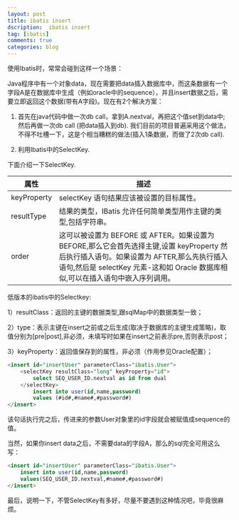 ```yaml
---
layout: post
title: ibatis insert 
dscription:  ibatis insert 
tag: [ibatis]
comments: true
categories: blog
---
```


使用Ibatis时，常常会碰到这样一个场景：

Java程序中有一个对象data，现在需要把data插入数据库中，而这条数据有一个字段A是在数据库中生成（例如oracle中的sequence），并且insert数据之后，需要立即返回这个数据(带有A字段)。现在有2个解决方案：

1. 首先在java代码中做一次db call，拿到A.nextval，再把这个值set到data中; 然后再做一次db call (把data插入到db).  我们目前的项目普遍采用这个做法，不得不吐槽一下，这是个相当糟糕的做法(插入1条数据，而做了2次db call).

2. 利用Ibatis中的SelectKey.

<!-- more -->

下面介绍一下SelectKey.


|属性     |描述      |
|---------|---------|
|keyProperty        |selectKey 语句结果应该被设置的目标属性。    |
|resultType        |结果的类型，IBatis 允许任何简单类型用作主键的类型,包括字符串。   |
|order        |这可以被设置为 BEFORE 或 AFTER。如果设置为 BEFORE,那么它会首先选择主键,设置 keyProperty 然后执行插入语句。如果设置为 AFTER,那么先执行插入语句,然后是 selectKey 元素-这和如 Oracle 数据库相似,可以在插入语句中嵌入序列调用。    |


低版本的ibatis中的Selectkey:

1）resultClass：返回的主键的数据类型,跟sqlMap中的数据类型一致； 

2）type：表示主键在insert之前或之后生成(取决于数据库的主键生成策略)，取值分别为[pre|post],非必须，未填写时如果在insert之前表示pre,否则表示post； 

3）keyProperty：返回值保存到的属性，非必须（作用参见Oracle配置）； 


```sql
<insert id="insertUser" parameterClass="ibatis.User"> 
    <selectKey resultClass="long" keyProperty="id"> 
        select SEQ_USER_ID.nextval as id from dual 
    </selectKey> 
        insert into user(id,name,password) 
        values (#id#,#name#,#password#) 
</insert> 
```

该句话执行完之后，传进来的参数User对象里的id字段就会被赋值成sequence的值。 

当然，如果你insert data之后，不需要data的字段A，那么的sql完全可用这么写：

```sql
<insert id="insertUser" parameterClass="ibatis.User"> 
    insert into user(id,name,password) 
    values(SEQ_USER_ID.nextval,#name#,#password#) 
</insert> 
```

最后，说明一下，不管SelectKey有多好，尽量不要遇到这种情况吧，毕竟很麻烦。
